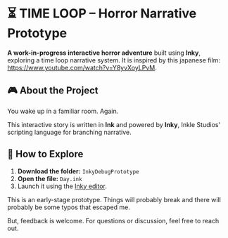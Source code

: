 # ⏳ TIME LOOP – Horror Narrative Prototype

**A work-in-progress interactive horror adventure** built using **Inky**, exploring a time loop narrative system. It is inspired by this japanese film: https://www.youtube.com/watch?v=Y8yvXoyLPvM.

## 🎮 About the Project

You wake up in a familiar room. Again.

This interactive story is written in **Ink** and powered by **Inky**, Inkle Studios' scripting language for branching narrative.
## 📁 How to Explore

1. **Download the folder:** `InkyDebugPrototype`
2. **Open the file:** `Day.ink`
3. Launch it using the [Inky editor](https://www.inklestudios.com/ink/).

This is an early-stage prototype. Things will probably break and there will probably be some typos that escaped me.

But, feedback is welcome. For questions or discussion, feel free to reach out.

